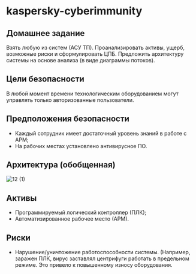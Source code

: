 # kaspersky-cyberimmunity
## Домашнее задание
Взять любую из систем (АСУ ТП). Проанализировать активы, ущерб, возможные риски и сформулировать ЦПБ.
Предложить архитектуру системы на основе анализа (в виде диаграммы потоков).
## Цели безопасности
В любой момент времени технологическим оборудованием могут управлять только авторизованные пользователи.
## Предположения безопасности
- Каждый сотрудник имеет достаточный уровень знаний в работе с АРМ;
- На рабочих местах установлено антивирусное ПО.
## Архитектура (обобщенная)
![12 (1)](https://user-images.githubusercontent.com/99412212/207858677-fd67276d-f950-4b5d-ba6e-e514bbe96e1c.jpg)
## Активы
- Программируемый логический контроллер (ПЛК);
- Автоматизированное рабочее место (АРМ).
## Риски
- Нарушение/уничтожение работоспособности системы. (Например, заражен ПЛК, вирус заставлял центрифуги работать в
предельном режиме. Это привело к повышенному износу оборудования.
